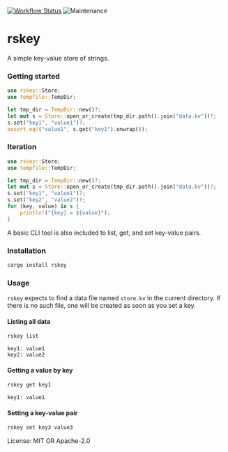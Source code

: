 [![Workflow Status](https://github.com/bitfield/rskey/workflows/CI/badge.svg)](https://github.com/bitfield/rskey/actions?query=workflow%3A%22CI%22)
![Maintenance](https://img.shields.io/badge/maintenance-activly--developed-brightgreen.svg)

# rskey

A simple key-value store of strings.

### Getting started

```rust
use rskey::Store;
use tempfile::TempDir;

let tmp_dir = TempDir::new()?;
let mut s = Store::open_or_create(tmp_dir.path().join("data.kv"))?;
s.set("key1", "value1")?;
assert_eq!("value1", s.get("key1").unwrap());
```

### Iteration

```rust
use rskey::Store;
use tempfile::TempDir;

let tmp_dir = TempDir::new()?;
let mut s = Store::open_or_create(tmp_dir.path().join("data.kv"))?;
s.set("key1", "value1")?;
s.set("key2", "value2")?;
for (key, value) in s {
    println!("{key} = ${value}");
}
```

A basic CLI tool is also included to list, get, and set key-value pairs.

### Installation

```sh
cargo install rskey
```

### Usage

`rskey` expects to find a data file named `store.kv` in the current
directory. If there is no such file, one will be created as soon as you set
a key.

#### Listing all data

```sh
rskey list
```
```
key1: value1
key2: value2
```

#### Getting a value by key

```sh
rskey get key1
```
```
key1: value1
```

#### Setting a key-value pair

```sh
rskey set key3 value3
```

License: MIT OR Apache-2.0
